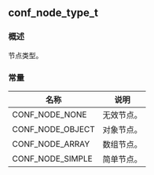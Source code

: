 ## conf\_node\_type\_t
### 概述
节点类型。
### 常量
<p id="conf_node_type_t_consts">

| 名称 | 说明 | 
| -------- | ------- | 
| CONF\_NODE\_NONE | 无效节点。 |
| CONF\_NODE\_OBJECT | 对象节点。 |
| CONF\_NODE\_ARRAY | 数组节点。 |
| CONF\_NODE\_SIMPLE | 简单节点。 |
